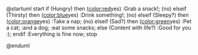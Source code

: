 @startuml
start
if (Hungry) then (<color:red>yes)
  :Grab a snack!;
(no) elseif (Thirsty) then (<color:blue>yes)
  :Drink something!;
(no) elseif (Sleepy?) then (<color:orange>yes)
  :Take a nap;
(no) elseif (Sad?) then (<color:green>yes)
  :Pet a cat;
  :and a dog;
  :eat some snacks;
else (Content with life?)
  :Good for you :);
endif
  :Everything is fine now;
stop

@enduml
